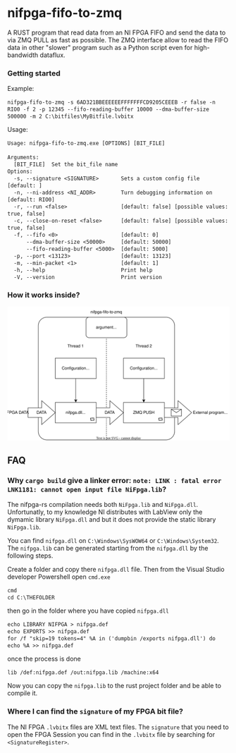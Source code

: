 # nifpga-fifo-to-zmq
A RUST program that read data from an NI FPGA FIFO and send the data to via ZMQ PULL as fast as possible.
The ZMQ interface allow to read the FIFO data in other "slower" program such as a Python script even for high-bandwidth dataflux.

### Getting started
Example:
```
nifpga-fifo-to-zmq -s 6AD321BBEEEEEEFFFFFFFCD9205CEEEB -r false -n RIO0 -f 2 -p 12345 --fifo-reading-buffer 10000 --dma-buffer-size 500000 -m 2 C:\bitfiles\MyBitfile.lvbitx
```
Usage:

```
Usage: nifpga-fifo-to-zmq.exe [OPTIONS] [BIT_FILE]

Arguments:
  [BIT_FILE]  Set the bit_file name
Options:
  -s, --signature <SIGNATURE>       Sets a custom config file [default: ]
  -n, --ni-address <NI_ADDR>        Turn debugging information on [default: RIO0]
  -r, --run <false>                 [default: false] [possible values: true, false]
  -c, --close-on-reset <false>      [default: false] [possible values: true, false]
  -f, --fifo <0>                    [default: 0]
      --dma-buffer-size <50000>     [default: 50000]
      --fifo-reading-buffer <5000>  [default: 5000]
  -p, --port <13123>                [default: 13123]
  -m, --min-packet <1>              [default: 1]
  -h, --help                        Print help
  -V, --version                     Print version
```
### How it works inside?
![The structure of nifpga-fifo-to-zmq](./doc/img/nifpga-to-zmq.svg)


## FAQ ##

### Why `cargo build` give a linker error: `note: LINK : fatal error LNK1181: cannot open input file NiFpga.lib`? ###

The nifpga-rs compilation needs both `NiFpga.lib` and `NiFpga.dll`. Unfortunatly, to my knowledge NI distributes with LabView only the dymamic library `NiFpga.dll` and but it does not provide the static library `NiFpga.lib`.

You can find `nifpga.dll` on `C:\Windows\SysWOW64` or `C:\Windows\System32`. 
The `nifpga.lib` can be generated starting from the `nifpga.dll` by the following steps.

Create a folder and copy there `nifpga.dll` file. Then from the Visual Studio developer Powershell open `cmd.exe`

```
cmd
cd C:\THEFOLDER
```

then go in the folder where you have copied `nifpga.dll`

```
echo LIBRARY NIFPGA > nifpga.def
echo EXPORTS >> nifpga.def
for /f "skip=19 tokens=4" %A in ('dumpbin /exports nifpga.dll') do echo %A >> nifpga.def
```

once the process is done

```
lib /def:nifpga.def /out:nifpga.lib /machine:x64
```

Now you can copy the `nifpga.lib` to the rust project folder and be able to compile it.


### Where I can find the `signature` of my FPGA bit file? ###

The NI FPGA `.lvbitx` files are XML text files.
The `signature` that you need to open the FPGA Session you can find in the  `.lvbitx` file by searching for `<SignatureRegister>`.
